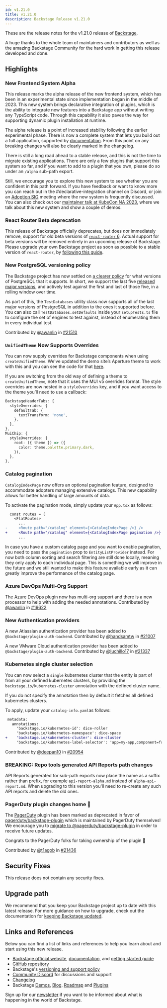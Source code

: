 ```yaml
---
id: v1.21.0
title: v1.21.0
description: Backstage Release v1.21.0
---
```


These are the release notes for the v1.21.0 release of [Backstage](https://backstage.io/).

A huge thanks to the whole team of maintainers and contributors as well as the amazing Backstage Community for the hard work in getting this release developed and done.

## Highlights

### New Frontend System Alpha

This release marks the alpha release of the new frontend system, which has been in an experimental state since implementation began in the middle of 2023. This new system brings declarative integration of plugins, which is the ability to integrate new features into a Backstage app without writing any TypeScript code. Through this capability it also paves the way for supporting dynamic plugin installation at runtime.

The alpha release is a point of increased stability following the earlier experimental phase. There is now a complete system that lets you build out a full application, supported by [documentation](https://backstage.io/docs/frontend-system/). From this point on any breaking changes will also be clearly marked in the changelog.

There is still a long road ahead to a stable release, and this is not the time to migrate existing applications. There are only a few plugins that support this system so far, and if you want to add to a plugin that you own, please do so under an `/alpha` sub-path export.

Still, we encourage you to explore this new system to see whether you are confident in this path forward. If you have feedback or want to know more you can reach out in the #declarative-integration channel on Discord, or join an [Adoption SIG](https://github.com/backstage/community/blob/main/sigs/sig-adoption/README.md) meeting where the new system is frequently discussed. You can also check out our [maintainer talk at KubeCon NA 2023](https://youtu.be/ONMBYnhxnNU?t=436), where we talk about this new system and show a couple of demos.

### React Router Beta deprecation

This release of Backstage officially deprecates, but does _not_ immediately remove, support for old beta versions of [`react-router` 6](https://reactrouter.com/). Actual support for beta versions will be removed entirely in an upcoming release of Backstage. Please upgrade your own Backstage project as soon as possible to a stable version of `react-router`, by [following this guide](https://backstage.io/docs/tutorials/react-router-stable-migration/).

### New PostgreSQL versioning policy

The Backstage project has now settled on [a clearer policy](https://backstage.io/docs/overview/versioning-policy/#postgresql-releases) for what versions of PostgreSQL that it supports. In short, we support the last five [released major versions](https://www.postgresql.org/support/versioning/), and actively test against the first and last of those five, in a rolling window over time.

As part of this, the `TestDatabases` utility class now supports all of the last major versions of PostgreSQL in addition to the ones it supported before. You can also call `TestDatabases.setDefaults` inside your `setupTests.ts` file to configure the set of engines to test against, instead of enumerating them in every individual test.

Contributed by [@awanlin](https://github.com/awanlin) in [#21510](https://github.com/backstage/backstage/pull/21510)

### `UnifiedTheme` Now Supports Overrides

You can now supply overrides for Backstage components when using `createUnifiedTheme`. We've updated the demo site’s Aperture theme to work with this and you can see the code for that [here](https://github.com/backstage/demo/blob/402cbb358cddacd59b339580bef0a4c5c2c7e013/packages/app/src/theme/aperture.ts#L85).

If you are switching from the old way of defining a theme to `createUnifiedTheme`, note that it uses the MUI v5 overrides format. The style overrides are now nested in a `styleOverrides` key, and if you want access to the theme you’ll need to use a callback:

```ts
BackstageHeaderTabs: {
  styleOverrides: {
    defaultTab: {
      textTransform: 'none',
    },
  },
},
MuiChip: {
  styleOverrides: {
    root: ({ theme }) => ({
      color: theme.palette.primary.dark,
    }),
  },
},
```

### Catalog pagination

`CatalogIndexPage` now offers an optional pagination feature, designed to accommodate adopters managing extensive catalogs. This new capability allows for better handling of large amounts of data.

To activate the pagination mode, simply update your `App.tsx` as follows:

```diff
  const routes = (
    <FlatRoutes>
      ...
-     <Route path="/catalog" element={<CatalogIndexPage />} />
+     <Route path="/catalog" element={<CatalogIndexPage pagination />} />
      ...
```

In case you have a custom catalog page and you want to enable pagination, you need to pass the `pagination` prop to `EntityListProvider` instead. For now both column sorting and search filtering are still done locally, meaning they only apply to each individual page. This is something we will improve in the future and we still wanted to make this feature available early as it can greatly improve the performance of the catalog page.

### Azure DevOps Multi-Org Support

The Azure DevOps plugin now has multi-org support and there is a new processor to help with adding the needed annotations. Contributed by [@awanlin](https://github.com/awanlin) in [#19622](https://github.com/backstage/backstage/issues/19622)

### New Authentication providers

A new Atlassian authentication provider has been added to `@backstage/plugin-auth-backend`. Contributed by [@handsamtw](https://github.com/handsamtw) in [#21007](https://github.com/backstage/backstage/pull/21007)

A new VMware Cloud authentication provider has been added to `@backstage/plugin-auth-backend`. Contributed by [@luchillo17](https://github.com/luchillo17) in [#21337](https://github.com/backstage/backstage/pull/21337)

### Kubernetes single cluster selection

You can now select a `single` kubernetes cluster that the entity is part of from all your defined kubernetes clusters, by providing the `backstage.io/kubernetes-cluster` annotation with the defined cluster name.

If you do not specify the annotation then by default it fetches all defined kubernetes clusters.

To apply, update your `catalog-info.yaml`as follows:

```diff
 metadata:
   annotations:
     'backstage.io/kubernetes-id': dice-roller
     'backstage.io/kubernetes-namespace': dice-space
+    'backstage.io/kubernetes-cluster': dice-cluster
     'backstage.io/kubernetes-label-selector': 'app=my-app,component=front-end'
```

Contributed by [@deepan10](https://github.com/deepan10) in [#20954](https://github.com/backstage/backstage/pull/20954)

### BREAKING: Repo tools generated API Reports path changes

API Reports generated for sub-path exports now place the name as a suffix rather than prefix, for example `api-report-alpha.md` instead of `alpha-api-report.md`. When upgrading to this version you'll need to re-create any such API reports and delete the old ones.

### PagerDuty plugin changes home 🏡

The [PagerDuty](https://www.pagerduty.com/) plugin has been marked as deprecated in favor of [pagerduty/backstage-plugin](https://github.com/pagerduty/backstage-plugin) which is maintained by PagerDuty themselves! We encourage you to [migrate to @pagerduty/backstage-plugin](https://pagerduty.github.io/backstage-plugin-docs/migration/) in order to receive future updates.

Congrats to the PagerDuty folks for taking ownership of the plugin 👏

Contributed by [@t1agob](https://github.com/t1agob) in [#21436](https://github.com/backstage/backstage/pull/21436)

## Security Fixes

This release does not contain any security fixes.

## Upgrade path

We recommend that you keep your Backstage project up to date with this latest release. For more guidance on how to upgrade, check out the documentation for [keeping Backstage updated](https://backstage.io/docs/getting-started/keeping-backstage-updated).

## Links and References

Below you can find a list of links and references to help you learn about and start using this new release.

- [Backstage official website](https://backstage.io/), [documentation](https://backstage.io/docs/), and [getting started guide](https://backstage.io/docs/getting-started/)
- [GitHub repository](https://github.com/backstage/backstage)
- Backstage's [versioning and support policy](https://backstage.io/docs/overview/versioning-policy)
- [Community Discord](https://discord.gg/backstage-687207715902193673) for discussions and support
- [Changelog](https://github.com/backstage/backstage/tree/master/docs/releases/v1.21.0-changelog.md)
- Backstage [Demos](https://backstage.io/demos), [Blog](https://backstage.io/blog), [Roadmap](https://backstage.io/docs/overview/roadmap) and [Plugins](https://backstage.io/plugins)

Sign up for our [newsletter](https://info.backstage.spotify.com/newsletter_subscribe) if you want to be informed about what is happening in the world of Backstage.
